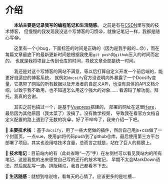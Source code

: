 # 介绍

&emsp;&emsp;**本站主要是记录我写的编程笔记和生活随感**。 之前是有在[CSDN](https://www.csdn.net/)里写我的技术博客，
但慢慢的我发现我没这个写博客的习惯:weary:，就像记笔记一样，我都是随心写:joy:。

&emsp;&emsp;这里有一个小bug，下面标签的时间是正确的（因为是我手敲的...😓），而在每篇文章最底下的最新更新时间是根据我使用`git push`向`github`压入的时间而定的，
也就是我将项目上传到仓库的时间，导致文章全部是统一时间。

&emsp;&emsp;我还是对这个写博客的网站不满意，等以后打算自定义开发一个前后端的，能更好自适应的博客系统，
就例如`docsify`官方没说明向外暴露了一个Docsify变量，它携带了网站的所有数据以及开发者的自定义API，也没有具体的API文档介绍，以致于我不敢用，也不知道怎么用这个强大的对象......
看源码了解功能，拜托，我真的会谢。

&emsp;&emsp;其实之前也搞过一个，是基于[Vuepress](https://vuepress.vuejs.org/zh/)搭建的，
部署的网址在这里[Here](http://www.hylblog.wiki/)，最后因为其他原因（我太菜了）没搞了。没有教学视频，
导致我在看官方文档自定义配置的路上遇到了无数的坑:sob:。好了不哔哔了，我来介绍一下吧。

:star2: **主要技术栈**
：基于`docsify`，用了一些大佬做的插件，然后自己用js+css做了一个封面页，一点vue，使用git将代码push到了github仓库，最后使用第三方平台部署了项目。其实也没用啥技术含量，总而言之就是，站在了巨人的肩膀上。

:star2: **技术笔记**：目前站内的有（此处省略“一万”字）在左侧栏可以看见我站内的所有笔记。这是我挑的出来感觉自己写的还行的技术笔记，
早期不太会MarkDown语法，然后就乱写一通，排版稀烂，我自己都看不下去。

:star2: **生活随感**：就想到啥说啥，看每天的心情了。应该更多的是吐槽...

<card-pagination>
<Card href="article/2022/front-end/ES6模块化问题解决.md" title="ES6模块化问题解决" name="雨落" date="2022/04/09" category="技术文章"></Card>
<Card href="life/2022/一个周敲代码的反思.md" title="一个周敲代码的反思" name="雨落" date="2022/04/08" category="生活随感"></Card>
<Card href="article/2022/front-end/vue-router详解.md" title="vue-router详解" name="雨落" date="2022/04/08" category="技术文章"></Card>
<Card href="life/2022/home.md" title="关于我的破烂小屋" name="雨落" date="2022/04/05" category="生活随感"></Card>
<Card href="https://www.xiaoyuzhoufm.com/episode/60fa5462fc5d26f06578d4f6"
            external=true title="Vue.js作者尤雨溪：框架设计就是不断地舍取" date="2021/08"
            name="从零道一" category="小知识"></Card>
</card-pagination>

